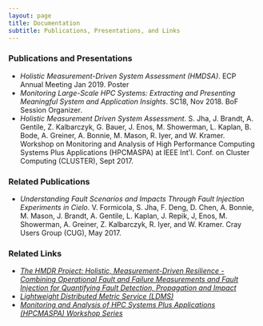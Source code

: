 ```yaml
---
layout: page
title: Documentation
subtitle: Publications, Presentations, and Links
---
```


### Publications and Presentations ###
* *Holistic Measurement-Driven System Assessment (HMDSA)*. ECP Annual Meeting Jan 2019. Poster
* *Monitoring Large-Scale HPC Systems: Extracting and Presenting Meaningful System and Application Insights*. SC18, Nov 2018. BoF Session Organizer. 
* *Holistic Measurement Driven System Assessment*. S. Jha, J. Brandt, A. Gentile, Z. Kalbarczyk, G. Bauer, J. Enos, M. Showerman, L. Kaplan, B. Bode, A. Greiner, A. Bonnie, M. Mason, R. Iyer, and W. Kramer. Workshop on Monitoring and Analysis of High Performance Computing Systems Plus Applications (HPCMASPA) at IEEE Int'l. Conf. on Cluster Computing (CLUSTER), Sept 2017. 

### Related Publications ###
* *Understanding Fault Scenarios and Impacts Through Fault Injection Experiments in Cielo*. V. Formicola, S. Jha, F. Deng, D. Chen, A. Bonnie, M. Mason, J. Brandt, A. Gentile, L. Kaplan, J. Repik, J, Enos, M. Showerman, A. Greiner, Z. Kalbarczyk, R. Iyer, and W. Kramer. Cray Users Group (CUG), May 2017.

### Related Links ###
* *[The HMDR Project: Holistic, Measurement-Driven Resilience - Combining Operational Fault and Failure Measurements and Fault Injection for Quantifying Fault Detection, Propagation and Impact](http://portal.nersc.gov/project/m888/resilience/)*
* *[Lightweight Distributed Metric Service (LDMS)](https://github.com/ovis-hpc/ovis)* 
* *[Monitoring and Analysis of HPC Systems Plus Applications (HPCMASPA) Workshop Series](https://sites.google.com/site/hpcmaspa/)*



